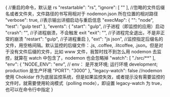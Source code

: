 {
    //重启的命令，默认是 rs
    "restartable": "rs",
    "ignore": [
        ""
    ], //忽略的文件后缀名或者文件夹，文件路径的书写用相对于 nodemon.json 所在位置的相对路径
    "verbose": true, //表示输出详细启动与重启信息
    "execMap": {
        "": "node",
        "test": "gulp test"
    },
    "events": {
        "start": "gulp", //子进程（即监控的应用）启动
        "crash": "", //子进程崩溃，不会触发 exit
        "exit": "", //子进程完全退出，不是非正常的崩溃
        "restart": "gulp", //子进程重启
    },
    "ext": "js json", //监控指定后缀名的文件，用空格间隔。默认监控的后缀文件：.js, .coffee, .litcoffee, .json。但是对于没有文件后缀的文件，比如 www 文件，我暂时找不到怎么用 nodemon 去监控，就算在 watch 中包含了，nodemon 也会忽略掉
    "watch": [
        "./src/**"
    ],
    "env": {
        "NODE_ENV": "env", //  env： 是开发环境; 运行环境 development; production 是生产环境
        "PORT": "3000"
    },
    "legacy-watch": false //nodemon 使用 Chokidar 作为底层监控系统，但是如果监控失效，或者提示没有需要监控的文件时，就需要使用轮询模式（polling mode），即设置 legacy-watch 为 true，也可以在命令行中指定
}

